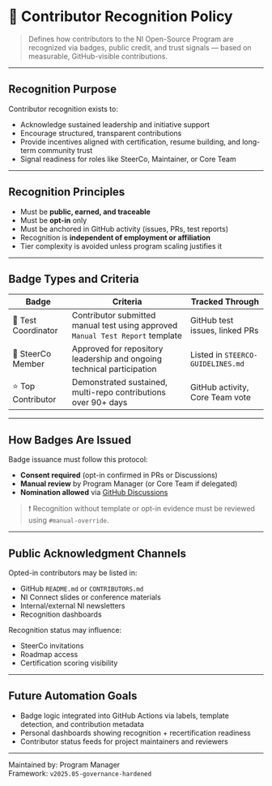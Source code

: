 # 🏅 Contributor Recognition Policy

> Defines how contributors to the NI Open-Source Program are recognized via badges, public credit, and trust signals — based on measurable, GitHub-visible contributions.

---

## Recognition Purpose

Contributor recognition exists to:
- Acknowledge sustained leadership and initiative support
- Encourage structured, transparent contributions
- Provide incentives aligned with certification, resume building, and long-term community trust
- Signal readiness for roles like SteerCo, Maintainer, or Core Team

---

## Recognition Principles

- Must be **public, earned, and traceable**
- Must be **opt-in** only
- Must be anchored in GitHub activity (issues, PRs, test reports)
- Recognition is **independent of employment or affiliation**
- Tier complexity is avoided unless program scaling justifies it

---

## Badge Types and Criteria

| Badge               | Criteria                                                                                      | Tracked Through                  |
|---------------------|-----------------------------------------------------------------------------------------------|----------------------------------|
| 🧪 Test Coordinator | Contributor submitted manual test using approved `Manual Test Report` template                | GitHub test issues, linked PRs  |
| 🧠 SteerCo Member   | Approved for repository leadership and ongoing technical participation                       | Listed in `STEERCO-GUIDELINES.md` |
| ⭐ Top Contributor  | Demonstrated sustained, multi-repo contributions over 90+ days                                | GitHub activity, Core Team vote |

---

## How Badges Are Issued

Badge issuance must follow this protocol:

- **Consent required** (opt-in confirmed in PRs or Discussions)
- **Manual review** by Program Manager (or Core Team if delegated)
- **Nomination allowed** via [GitHub Discussions](https://github.com/ni/open-source/discussions/22)

> ❗ Recognition without template or opt-in evidence must be reviewed using `#manual-override`.

---

## Public Acknowledgment Channels

Opted-in contributors may be listed in:

- GitHub `README.md` or `CONTRIBUTORS.md`
- NI Connect slides or conference materials
- Internal/external NI newsletters
- Recognition dashboards

Recognition status may influence:
- SteerCo invitations
- Roadmap access
- Certification scoring visibility

---

## Future Automation Goals

- Badge logic integrated into GitHub Actions via labels, template detection, and contribution metadata
- Personal dashboards showing recognition + recertification readiness
- Contributor status feeds for project maintainers and reviewers

---

Maintained by: Program Manager  
Framework: `v2025.05-governance-hardened`
